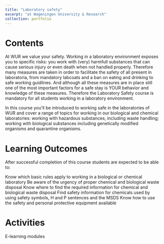 ```yaml
---
title: "Laboratory safety"
excerpt: "at Wageningen University & Research"
collection: portfolio
---
```


Contents
=====
At WUR we value your safety. Working in a laboratory environment exposes you to specific risks: you work with (very) harmfull substances that can cause serious injury or even death when not handled properly. Therefore many measures are taken in order to facilitate the safety of all present in laboratoria, from mandatory labcoats and a ban on eating and drinking to safe working guidlines.
And although all these measures are in place still one of the most important factors for a safe stay is YOUR behavior and knowledge of these measures.
Therefore the Laboratory Safety course is mandatory for all students working in a laboratory environment.

In this course you'll be introduced to working safe in the laboratories of WUR and cover a range of topics for working in our biological and chemical laboratories:
working with hazardous substances, including waste handling;
working with biological substances including genetically modified organisms and quarantine organisms.

Learning Outcomes
=====
After successful completion of this course students are expected to be able to:

Know which basic rules apply to working in a biological or chemical laboratory
Be aware of the urgency of proper chemical and biological waste disposal
Know where to find the required information for chemical and biological waste disposal
Find safety information for chemicals used by using safety symbols, H and P sentences and the MSDS
Know how to use the safety and personal protective equipment available

Activities
=====
E-learning modules